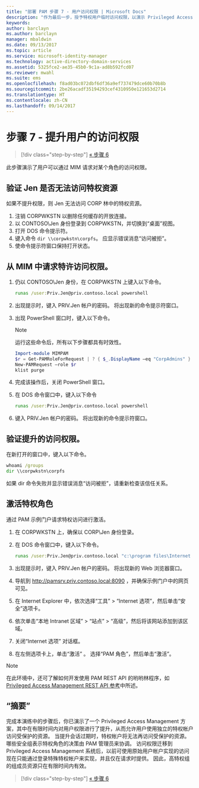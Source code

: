 ```yaml
---
title: "部署 PAM 步骤 7 - 用户访问权限 | Microsoft Docs"
description: "作为最后一步，授予特权用户临时访问权限，以演示 Privileged Access Management 部署已成功。"
keywords: 
author: barclayn
ms.author: barclayn
manager: mbaldwin
ms.date: 09/13/2017
ms.topic: article
ms.service: microsoft-identity-manager
ms.technology: active-directory-domain-services
ms.assetid: 5325fce2-ae35-45b0-9c1a-ad8b592fcd07
ms.reviewer: mwahl
ms.suite: ems
ms.openlocfilehash: f8ad03bc072dbf6df36a9ef737479dce60b70b8b
ms.sourcegitcommit: 2be26acadf35194293cef4310950e121653d2714
ms.translationtype: HT
ms.contentlocale: zh-CN
ms.lasthandoff: 09/14/2017
---
```

# <a name="step-7--elevate-a-users-access"></a>步骤 7 - 提升用户的访问权限

>[!div class="step-by-step"]
[« 步骤 6](step-6-transition-group-to-pam.md)


此步骤演示了用户可以通过 MIM 请求对某个角色的访问权限。

## <a name="verify-that-jen-cannot-access-the-privileged-resource"></a>验证 Jen 是否无法访问特权资源

如果不提升权限，则 Jen 无法访问 CORP 林中的特权资源。

1. 注销 CORPWKSTN 以删除任何缓存的开放连接。
2. 以 CONTOSO\Jen 身份登录到 CORPWKSTN，并切换到“桌面”视图。
3. 打开 DOS 命令提示符。
4. 键入命令 `dir \\corpwkstn\corpfs`。 应显示错误消息“访问被拒”。
5. 使命令提示符窗口保持打开状态。

## <a name="request-privileged-access-from-mim"></a>从 MIM 中请求特许访问权限。

1. 仍以 CONTOSO\Jen 身份，在 CORPWKSTN 上键入以下命令。

    ```cmd
    runas /user:Priv.Jen@priv.contoso.local powershell
    ```

2. 出现提示时，键入 PRIV.Jen 帐户的密码。 将出现新的命令提示符窗口。
3. 出现 PowerShell 窗口时，键入以下命令。

    > [!NOTE]
    > 运行这些命令后，所有以下步骤都具有时效性。

    ```PowerShell
    Import-module MIMPAM
    $r = Get-PAMRoleForRequest | ? { $_.DisplayName –eq "CorpAdmins" }
    New-PAMRequest –role $r
    klist purge
    ```

4. 完成该操作后，关闭 PowerShell 窗口。
5. 在 DOS 命令窗口中，键入以下命令

    ```cmd
    runas /user:Priv.Jen@priv.contoso.local powershell
    ```

6. 键入 PRIV.Jen 帐户的密码。 将出现新的命令提示符窗口。

## <a name="validate-the-elevated-access"></a>验证提升的访问权限。
在新打开的窗口中，键入以下命令。

```cmd
whoami /groups
dir \\corpwkstn\corpfs
```

如果 dir 命令失败并显示错误消息“访问被拒”，请重新检查该信任关系。

## <a name="activate-the-privileged-role"></a>激活特权角色

通过 PAM 示例门户请求特权访问进行激活。

1. 在 CORPWKSTN 上，确保以 CORP\Jen 身份登录。
2. 在 DOS 命令窗口中，键入以下命令。

    ```cmd
    runas /user:Priv.Jen@priv.contoso.local "c:\program files\Internet Explorer\iexplore.exe"
    ```

3. 出现提示时，键入 PRIV.Jen 帐户的密码。 将出现新的 Web 浏览器窗口。
4. 导航到 http://pamsrv.priv.contoso.local:8090 ，并确保示例门户中的网页可见。
5. 在 Internet Explorer 中，依次选择“工具” > “Internet 选项”，然后单击“安全”选项卡。
6. 依次单击“本地 Intranet 区域” > “站点” > “高级”，然后将该网站添加到该区域。
7. 关闭“Internet 选项”  对话框。
8. 在左侧选项卡上，单击“激活” 。 选择“PAM 角色”，然后单击“激活”。

> [!Note]
> 在此环境中，还可了解如何开发使用 PAM REST API 的哟哟林程序，如 [Privileged Access Management REST API 参考](/microsoft-identity-manager/reference/privileged-access-management-rest-api-reference)中所述。

## <a name="summary"></a>“摘要”

完成本演练中的步骤后，你已演示了一个 Privileged Access Management 方案，其中在有限时间内对用户权限进行了提升，从而允许用户使用独立的特权帐户访问受保护的资源。 当提升会话过期时，特权帐户将无法再访问受保护的资源。 哪些安全组表示特权角色的决策由 PAM 管理员来协调。 访问权限迁移到 Privileged Access Management 系统后，以前可使用原始用户帐户实现的访问现在只能通过登录特殊特权帐户来实现，并且仅在请求时提供。 因此，高特权组的组成员资源只在有限时间内有效。

>[!div class="step-by-step"]
[« 步骤 6](step-6-transition-group-to-pam.md)
